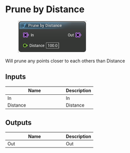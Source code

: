 # Prune by Distance

<div align="left" data-full-width="false"><figure><img src="../../../.gitbook/assets/prune_by_distance.png" alt=""><figcaption></figcaption></figure></div>

Will prune any points closer to each others than Distance

## Inputs

<table><thead><tr><th width="170">Name</th><th>Description</th></tr></thead><tbody><tr><td>In</td><td>In</td></tr><tr><td>Distance</td><td>Distance</td></tr></tbody></table>

## Outputs

<table><thead><tr><th width="170">Name</th><th>Description</th></tr></thead><tbody><tr><td>Out</td><td>Out</td></tr></tbody></table>
